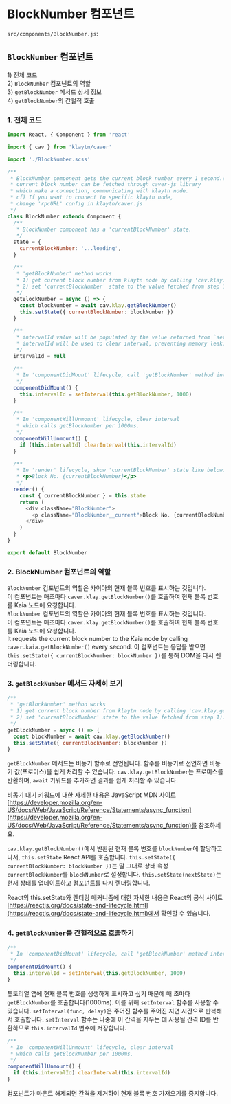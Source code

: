 # BlockNumber 컴포넌트

`src/components/BlockNumber.js`:

## `BlockNumber` 컴포넌트 <a id="blocknumber-component"></a>

1\) 전체 코드\
2\) `BlockNumber` 컴포넌트의 역할\
3\) `getBlockNumber` 메서드 상세 정보\
4\) `getBlockNumber`의 간헐적 호출

### 1. 전체 코드 <a id="1-full-code"></a>

```javascript
import React, { Component } from 'react'

import { cav } from 'klaytn/caver'

import './BlockNumber.scss'

/**
 * BlockNumber component gets the current block number every 1 second.(1000ms)
 * current block number can be fetched through caver-js library
 * which make a connection, communicating with klaytn node.
 * cf) If you want to connect to specific klaytn node,
 * change 'rpcURL' config in klaytn/caver.js
 */
class BlockNumber extends Component {
  /**
   * BlockNumber component has a 'currentBlockNumber' state.
   */
  state = {
    currentBlockNumber: '...loading',
  }

  /**
   * 'getBlockNumber' method works
   * 1) get current block number from klaytn node by calling 'cav.klay.getBlockNumber()'
   * 2) set 'currentBlockNumber' state to the value fetched from step 1).
   */
  getBlockNumber = async () => {
    const blockNumber = await cav.klay.getBlockNumber()
    this.setState({ currentBlockNumber: blockNumber })
  }

  /**
   * intervalId value will be populated by the value returned from `setInterval`.
   * intervalId will be used to clear interval, preventing memory leak.
   */
  intervalId = null

  /**
   * In 'componentDidMount' lifecycle, call 'getBlockNumber' method intervally.
   */
  componentDidMount() {
    this.intervalId = setInterval(this.getBlockNumber, 1000)
  }

  /**
   * In 'componentWillUnmount' lifecycle, clear interval
   * which calls getBlockNumber per 1000ms.
   */
  componentWillUnmount() {
    if (this.intervalId) clearInterval(this.intervalId)
  }

  /**
   * In 'render' lifecycle, show 'currentBlockNumber' state like below:
   * <p>Block No. {currentBlockNumber}</p>
   */
  render() {
    const { currentBlockNumber } = this.state
    return (
      <div className="BlockNumber">
        <p className="BlockNumber__current">Block No. {currentBlockNumber}</p>
      </div>
    )
  }
}

export default BlockNumber
```

### 2. BlockNumber 컴포넌트의 역할 <a id="2-blocknumber-component-s-role"></a>

`BlockNumber` 컴포넌트의 역할은 카이아의 현재 블록 번호를 표시하는 것입니다.\
이 컴포넌트는 매초마다 `caver.klay.getBlockNumber()`를 호출하여 현재 블록 번호를 Kaia 노드에 요청합니다.\
`BlockNumber` 컴포넌트의 역할은 카이아의 현재 블록 번호를 표시하는 것입니다.\
이 컴포넌트는 매초마다 `caver.klay.getBlockNumber()`를 호출하여 현재 블록 번호를 Kaia 노드에 요청합니다.\
It requests the current block number to the Kaia node by calling `caver.kaia.getBlockNumber()` every second. 이 컴포넌트는 응답을 받으면 `this.setState({ currentBlockNumber: blockNumber })`를 통해 DOM을 다시 렌더링합니다.

### 3. `getBlockNumber` 메서드 자세히 보기 <a id="3-getblocknumber-method-in-detail"></a>

```javascript
/**
 * 'getBlockNumber' method works
 * 1) get current block number from klaytn node by calling 'cav.klay.getBlockNumber()'
 * 2) set 'currentBlockNumber' state to the value fetched from step 1).
 */
getBlockNumber = async () => {
  const blockNumber = await cav.klay.getBlockNumber()
  this.setState({ currentBlockNumber: blockNumber })
}
```

`getBlockNumber` 메서드는 비동기 함수로 선언됩니다. 함수를 비동기로 선언하면 비동기 값(프로미스)을 쉽게 처리할 수 있습니다. `cav.klay.getBlockNumber`는 프로미스를 반환하며, `await` 키워드를 추가하면 결과를 쉽게 처리할 수 있습니다.

비동기 대기 키워드에 대한 자세한 내용은 JavaScript MDN 사이트 [https://developer.mozilla.org/en-US/docs/Web/JavaScript/Reference/Statements/async_function](https://developer.mozilla.org/en-US/docs/Web/JavaScript/Reference/Statements/async_function)를 참조하세요.

`cav.klay.getBlockNumber()`에서 반환된 현재 블록 번호를 `blockNumber`에 할당하고 나서, `this.setState` React API를 호출합니다. `this.setState({ currentBlockNumber: blockNumber })`는 말 그대로 상태 속성 `currentBlockNumber`를 `blockNumber`로 설정합니다. `this.setState(nextState)`는 현재 상태를 업데이트하고 컴포넌트를 다시 렌더링합니다.

React의 this.setState와 렌더링 메커니즘에 대한 자세한 내용은 React의 공식 사이트 [https://reactjs.org/docs/state-and-lifecycle.html](https://reactjs.org/docs/state-and-lifecycle.html)에서 확인할 수 있습니다.

### 4. `getBlockNumber`를 간헐적으로 호출하기 <a id="4-call-getblocknumber-intervally"></a>

```javascript
/**
 * In 'componentDidMount' lifecycle, call 'getBlockNumber' method intervally.
 */
componentDidMount() {
  this.intervalId = setInterval(this.getBlockNumber, 1000)
}
```

튜토리얼 앱에 현재 블록 번호를 생생하게 표시하고 싶기 때문에 매 초마다 `getBlockNumber`를 호출합니다(1000ms). 이를 위해 `setInterval` 함수를 사용할 수 있습니다. `setInterval(func, delay)`은 주어진 함수를 주어진 지연 시간으로 반복해서 호출합니다. `setInterval` 함수는 나중에 이 간격을 지우는 데 사용될 간격 ID를 반환하므로 `this.intervalId` 변수에 저장합니다.

```javascript
/**
 * In 'componentWillUnmount' lifecycle, clear interval
 * which calls getBlockNumber per 1000ms.
 */
componentWillUnmount() {
  if (this.intervalId) clearInterval(this.intervalId)
}
```

컴포넌트가 마운트 해제되면 간격을 제거하여 현재 블록 번호 가져오기를 중지합니다.
